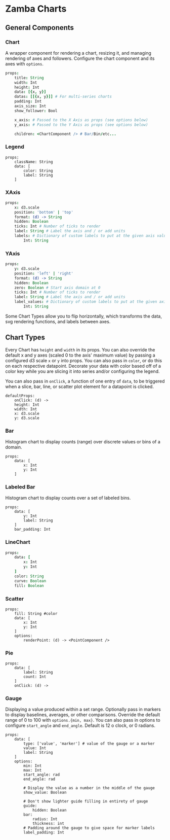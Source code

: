 # Zamba Charts

## General Components

### Chart

A wrapper component for rendering a chart, resizing it, and managing rendering of axes and followers. Configure the chart component and its axes with `options`.

```coffee
props:
    title: String
    width: Int
    height: Int
    data: [{x, y}]
    datas: [[{x, y}]] # For multi-series charts
    padding: Int
    axis_size: Int
    show_follower: Bool

    x_axis: # Passed to the X Axis as props (see options below)
    y_axis: # Passed to the Y Axis as props (see options below)

    children: <ChartComponent /> # Bar/Bin/etc...
```

### Legend

    props:
        className: String
        data: [
            color: String
            label: String
        ]

### XAxis

```coffee
props:
    x: d3.scale
    position: 'bottom' | 'top'
    format: (d) -> String
    hidden: Boolean
    ticks: Int # Number of ticks to render
    label: String # Label the axis and / or add units
    labels: # Dictionary of custom labels to put at the given axis values
        Int: String
```

### YAxis

```coffee
props:
    y: d3.scale
    position: 'left' | 'right'
    format: (d) -> String
    hidden: Boolean
    zero: Boolean # Start axis domain at 0
    ticks: Int # Number of ticks to render
    label: String # Label the axis and / or add units
    label_values: # Dictionary of custom labels to put at the given axis values
        Int: String
```

Some Chart Types allow you to flip horizontally, which transforms the data, svg rendering functions, and labels between axes.

## Chart Types

Every Chart has `height` and `width` in its props. You can also override the default x and y axes (scaled 0 to the axis' maximum value) by passing a configured d3 scale `x` or `y` into props. You can also pass in `color`, or do this on each respective datapoint. Decorate your data with color based off of a color key while you are slicing it into series and/or configuring the legend.

You can also pass in `onClick`, a function of one entry of `data`, to be triggered when a slice, bar, line, or scatter plot element for a datapoint is clicked.

    defaultProps:
        onClick: (d) ->
        height: Int
        width: Int
        x: d3.scale
        y: d3.scale

### Bar

Histogram chart to display counts (range) over discrete values or bins of a domain.

    props:
        data: [
            x: Int
            y: Int
        ]


### Labeled Bar

Histogram chart to display counts over a set of labeled bins.

    props:
        data: [
            y: Int
            label: String
        ]
        bar_padding: Int


### LineChart

```coffee
props:
    data: [
        x: Int
        y: Int
    ]
    color: String
    curve: Boolean
    fill: Boolean
```

### Scatter

    props:
        fill: String #color
        data: [
            x: Int
            y: Int
        ]
        options:
            renderPoint: (d) -> <PointComponent />

### Pie

    props:
        data: [
            label: String
            count: Int
        ]
        onClick: (d) -> 


### Gauge

Displaying a value produced within a set range. Optionally pass in markers to display baselines, averages, or other comparisons. Override the default range of 0 to 100 with `options.{min, max}`. You can also pass in options to configure `start_angle` and `end_angle`. Default is 12 o clock, or 0 radians.

    props:
        data: [
            type: ['value', 'marker'] # value of the gauge or a marker
            value: Int
            label: String
        ]
        options:
            min: Int
            max: Int
            start_angle: rad
            end_angle: rad

            # Display the value as a number in the middle of the gauge
            show_value: Boolean

            # Don't show lighter guide filling in entirety of gauge
            guide:
                hidden: Boolean
            bar:
                radius: Int
                thickness: int
            # Padding around the gauge to give space for marker labels
            label_padding: Int

